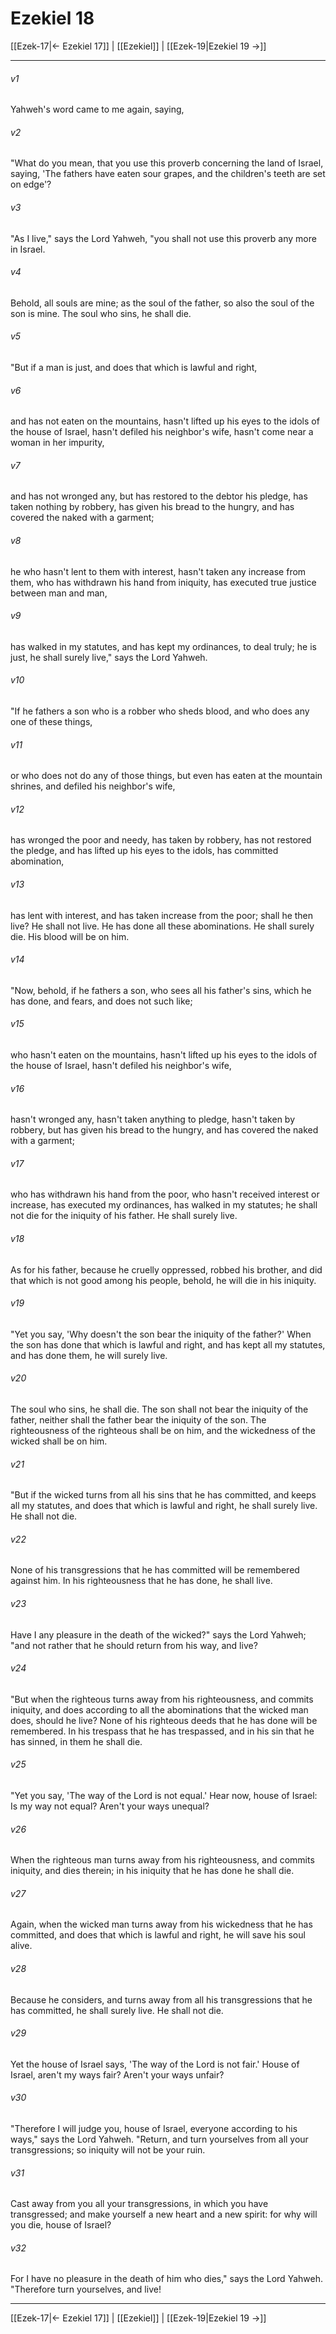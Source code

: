 # Ezekiel 18

[[Ezek-17|← Ezekiel 17]] | [[Ezekiel]] | [[Ezek-19|Ezekiel 19 →]]
***



###### v1 
Yahweh's word came to me again, saying, 

###### v2 
"What do you mean, that you use this proverb concerning the land of Israel, saying, 'The fathers have eaten sour grapes, and the children's teeth are set on edge'? 

###### v3 
"As I live," says the Lord Yahweh, "you shall not use this proverb any more in Israel. 

###### v4 
Behold, all souls are mine; as the soul of the father, so also the soul of the son is mine. The soul who sins, he shall die. 

###### v5 
"But if a man is just, and does that which is lawful and right, 

###### v6 
and has not eaten on the mountains, hasn't lifted up his eyes to the idols of the house of Israel, hasn't defiled his neighbor's wife, hasn't come near a woman in her impurity, 

###### v7 
and has not wronged any, but has restored to the debtor his pledge, has taken nothing by robbery, has given his bread to the hungry, and has covered the naked with a garment; 

###### v8 
he who hasn't lent to them with interest, hasn't taken any increase from them, who has withdrawn his hand from iniquity, has executed true justice between man and man, 

###### v9 
has walked in my statutes, and has kept my ordinances, to deal truly; he is just, he shall surely live," says the Lord Yahweh. 

###### v10 
"If he fathers a son who is a robber who sheds blood, and who does any one of these things, 

###### v11 
or who does not do any of those things, but even has eaten at the mountain shrines, and defiled his neighbor's wife, 

###### v12 
has wronged the poor and needy, has taken by robbery, has not restored the pledge, and has lifted up his eyes to the idols, has committed abomination, 

###### v13 
has lent with interest, and has taken increase from the poor; shall he then live? He shall not live. He has done all these abominations. He shall surely die. His blood will be on him. 

###### v14 
"Now, behold, if he fathers a son, who sees all his father's sins, which he has done, and fears, and does not such like; 

###### v15 
who hasn't eaten on the mountains, hasn't lifted up his eyes to the idols of the house of Israel, hasn't defiled his neighbor's wife, 

###### v16 
hasn't wronged any, hasn't taken anything to pledge, hasn't taken by robbery, but has given his bread to the hungry, and has covered the naked with a garment; 

###### v17 
who has withdrawn his hand from the poor, who hasn't received interest or increase, has executed my ordinances, has walked in my statutes; he shall not die for the iniquity of his father. He shall surely live. 

###### v18 
As for his father, because he cruelly oppressed, robbed his brother, and did that which is not good among his people, behold, he will die in his iniquity. 

###### v19 
"Yet you say, 'Why doesn't the son bear the iniquity of the father?' When the son has done that which is lawful and right, and has kept all my statutes, and has done them, he will surely live. 

###### v20 
The soul who sins, he shall die. The son shall not bear the iniquity of the father, neither shall the father bear the iniquity of the son. The righteousness of the righteous shall be on him, and the wickedness of the wicked shall be on him. 

###### v21 
"But if the wicked turns from all his sins that he has committed, and keeps all my statutes, and does that which is lawful and right, he shall surely live. He shall not die. 

###### v22 
None of his transgressions that he has committed will be remembered against him. In his righteousness that he has done, he shall live. 

###### v23 
Have I any pleasure in the death of the wicked?" says the Lord Yahweh; "and not rather that he should return from his way, and live? 

###### v24 
"But when the righteous turns away from his righteousness, and commits iniquity, and does according to all the abominations that the wicked man does, should he live? None of his righteous deeds that he has done will be remembered. In his trespass that he has trespassed, and in his sin that he has sinned, in them he shall die. 

###### v25 
"Yet you say, 'The way of the Lord is not equal.' Hear now, house of Israel: Is my way not equal? Aren't your ways unequal? 

###### v26 
When the righteous man turns away from his righteousness, and commits iniquity, and dies therein; in his iniquity that he has done he shall die. 

###### v27 
Again, when the wicked man turns away from his wickedness that he has committed, and does that which is lawful and right, he will save his soul alive. 

###### v28 
Because he considers, and turns away from all his transgressions that he has committed, he shall surely live. He shall not die. 

###### v29 
Yet the house of Israel says, 'The way of the Lord is not fair.' House of Israel, aren't my ways fair? Aren't your ways unfair? 

###### v30 
"Therefore I will judge you, house of Israel, everyone according to his ways," says the Lord Yahweh. "Return, and turn yourselves from all your transgressions; so iniquity will not be your ruin. 

###### v31 
Cast away from you all your transgressions, in which you have transgressed; and make yourself a new heart and a new spirit: for why will you die, house of Israel? 

###### v32 
For I have no pleasure in the death of him who dies," says the Lord Yahweh. "Therefore turn yourselves, and live!

***
[[Ezek-17|← Ezekiel 17]] | [[Ezekiel]] | [[Ezek-19|Ezekiel 19 →]]
